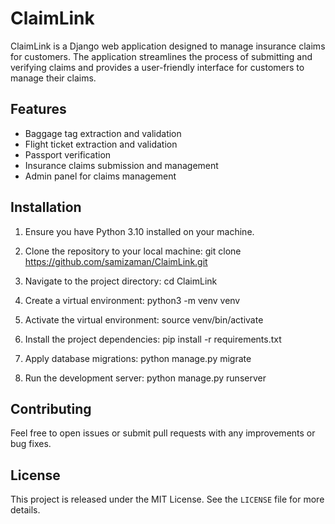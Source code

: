 # ClaimLink

ClaimLink is a Django web application designed to manage insurance claims for customers. The application streamlines the process of submitting and verifying claims and provides a user-friendly interface for customers to manage their claims.

## Features

- Baggage tag extraction and validation
- Flight ticket extraction and validation
- Passport verification
- Insurance claims submission and management
- Admin panel for claims management

## Installation

1. Ensure you have Python 3.10 installed on your machine.

2. Clone the repository to your local machine:
git clone https://github.com/samizaman/ClaimLink.git
3. Navigate to the project directory:
cd ClaimLink
4. Create a virtual environment:
python3 -m venv venv
5. Activate the virtual environment:
source venv/bin/activate
6. Install the project dependencies:
pip install -r requirements.txt
7. Apply database migrations:
python manage.py migrate
8. Run the development server:
python manage.py runserver


## Contributing

Feel free to open issues or submit pull requests with any improvements or bug fixes.

## License

This project is released under the MIT License. See the `LICENSE` file for more details.




